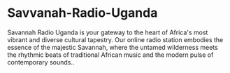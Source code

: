 # Savvanah-Radio-Uganda
Savannah Radio Uganda is your gateway to the heart of Africa's most vibrant and diverse cultural tapestry. Our online radio station embodies the essence of the majestic Savannah, where the untamed wilderness meets the rhythmic beats of traditional African music and the modern pulse of contemporary sounds.. 
